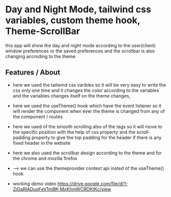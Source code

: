 # Day and Night Mode, tailwind css variables, custom theme hook, Theme-ScrollBar

this app will show the day and night mode according to the user(client) window preferences or the saved preferences and the scrollbar is also changing accroding to the theme

## Features / About

-   here we used the tailwind css varibles so it will be very easy to write the css only one time and it changes the color according to the variables and the variables changes itself on the theme changes,
-   here we used the useTheme() hook which have the event listener so it will render the component when ever the theme is changed from any of the component / routes
-   here we used of the smooth scrolling also of the <ahref/> tags so it will move to the specific position with the help of css property and the scroll-padding property to give the top padding for the header if there is any fixed header in the website
-   here we also used the scrollbar design according to the theme and for the chrome and mozilla firefox

-   --> we can use the themeprovider context api insted of the useTheme() hook
-   working demo video 
https://drive.google.com/file/d/1-ZjGaRIADuqFeV1mBK-MxKhmWCRDKtKc/view
